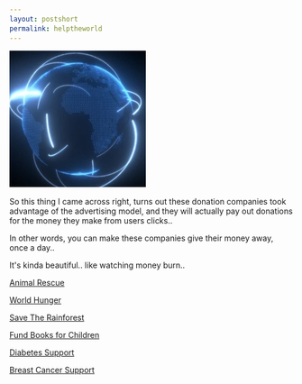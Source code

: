 ```yaml
---
layout: postshort
permalink: helptheworld
---
```


<a href="{{ page.url }}"> ![image](/img/world2.webp) </a> <!-- {:class="img-responsive"} -->


So this thing I came across right, turns out these donation companies took advantage of the
advertising model, and they will actually pay out donations for the money they make from users clicks..

In other words, you can make these companies give their money away, once a day..

It's kinda beautiful.. like watching money burn..



[Animal Rescue](https://theanimalrescuesite.greatergood.com/clicktogive/)

[World Hunger](https://thehungersite.greatergood.com/clicktogive/ths/home)

[Save The Rainforest](https://therainforestsite.greatergood.com/clicktogive/trs/home)

[Fund Books for Children](https://theliteracysite.greatergood.com/clicktogive/lit/home)

[Diabetes Support](https://thediabetessite.greatergood.com/clicktogive/dbs/home)

[Breast Cancer Support](https://thebreastcancersite.greatergood.com/clicktogive/bcs/home)
